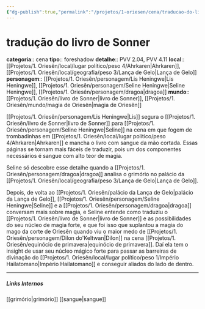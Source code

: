 ```yaml
---
{"dg-publish":true,"permalink":"/projetos/1-oriesen/cena/traducao-do-livro-de-sonner/","dgHomeLink":true,"dgPassFrontmatter":false}
---
```



# tradução do livro de Sonner
**categoria**:: cena
**tipo**:: foreshadow
**detalhe**:: PVV 2.04, PVV 4.11
**local**:: [[Projetos/1. Oriesên/local/lugar político/peso 4/Ahrkaren|Ahrkaren]], [[Projetos/1. Oriesên/local/geografia/peso 3/Lança de Gelo|Lança de Gelo]]
**personagem**:: [[Projetos/1. Oriesên/personagem/Lis Heningwe|Lis Heningwe]], [[Projetos/1. Oriesên/personagem/Seline Heningwe|Seline Heningwe]], [[Projetos/1. Oriesên/personagem/dragoa|dragoa]]
**mundo**:: [[Projetos/1. Oriesên/livro de Sonner|livro de Sonner]], [[Projetos/1. Oriesên/mundo/magia de Oriesên|magia de Oriesên]]

[[Projetos/1. Oriesên/personagem/Lis Heningwe|Lis]] segura o [[Projetos/1. Oriesên/livro de Sonner|livro de Sonner]] para [[Projetos/1. Oriesên/personagem/Seline Heningwe|Seline]] na cena em que fogem de trombadinhas em [[Projetos/1. Oriesên/local/lugar político/peso 4/Ahrkaren|Ahrkaren]] e mancha o livro com sangue da mão cortada. Essas páginas se tornam mais fáceis de traduzir, pois um dos componentes necessários é sangue com alto teor de magia.

Seline só descobre esse detalhe quando a [[Projetos/1. Oriesên/personagem/dragoa|dragoa]] analisa o grimório no palácio da [[Projetos/1. Oriesên/local/geografia/peso 3/Lança de Gelo|Lança de Gelo]].

Depois, de volta ao [[Projetos/1. Oriesên/palácio da Lança de Gelo|palácio da Lança de Gelo]], [[Projetos/1. Oriesên/personagem/Seline Heningwe|Seline]] e a [[Projetos/1. Oriesên/personagem/dragoa|dragoa]] conversam mais sobre magia, e Seline entende como traduziu o [[Projetos/1. Oriesên/livro de Sonner|livro de Sonner]] e as possibilidades do seu núcleo de magia forte, e que foi isso que suplantou a magia do mago da corte de Oriesên quando viu o maior medo de [[Projetos/1. Oriesên/personagem/Dilon do'Keltwan|Dilon]] na cena [[Projetos/1. Oriesên/equinócio de primavera|equinócio de primavera]]. Daí ela tem o insight de usar seu núcleo mágico forte para passar as barreiras de divinação do [[Projetos/1. Oriesên/local/lugar político/peso 1/Império Hailatomano|Império Hailatomano]] e conseguir aliados do lado de dentro.


---
##### Links Internos
[[grimório|grimório]]
[[sangue|sangue]]